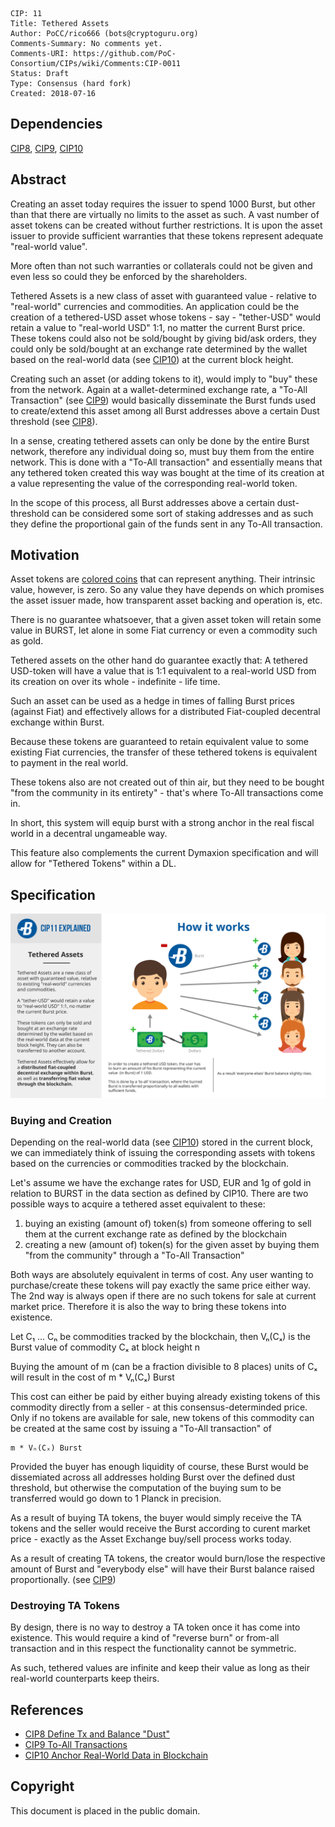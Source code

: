     CIP: 11
    Title: Tethered Assets
    Author: PoCC/rico666 (bots@cryptoguru.org)
    Comments-Summary: No comments yet.
    Comments-URI: https://github.com/PoC-Consortium/CIPs/wiki/Comments:CIP-0011
    Status: Draft
    Type: Consensus (hard fork)
    Created: 2018-07-16

## Dependencies

[CIP8](cip-0008.mediawiki), [CIP9](cip-0009.md), [CIP10](cip-0010.mediawiki)

## Abstract

Creating an asset today requires the issuer to spend 1000 Burst, but other than that there are virtually no limits to the asset as such. A vast number of asset tokens can be created without further restrictions. It is upon the asset issuer to provide sufficient warranties that these tokens represent adequate "real-world value".

More often than not such warranties or collaterals could not be given and even less so could they be enforced by the shareholders.

Tethered Assets is a new class of asset with guaranteed value - relative to "real-world" currencies and commodities. An application could be the creation of a tethered-USD asset whose tokens - say - "tether-USD" would retain a value to "real-world USD" 1:1, no matter the current Burst price. These tokens could also not be sold/bought by giving bid/ask orders, they could only be sold/bought at an exchange rate determined by the wallet based on the real-world data (see [CIP10](cip-0010.mediawiki)) at the current block height.

Creating such an asset (or adding tokens to it), would imply to "buy" these from the network. Again at a wallet-determined exchange rate, a "To-All Transaction" (see [CIP9](cip-0009.md|CIP9)) would basically disseminate the Burst funds used to create/extend this asset among all Burst addresses above a certain Dust threshold (see [CIP8](cip-0008.mediawiki)).

In a sense, creating tethered assets can only be done by the entire Burst network, therefore any individual doing so, must buy them from the entire network. This is done with a "To-All transaction" and essentially means that any tethered token created this way was bought at the time of its creation at a value representing the value of the corresponding real-world token.

In the scope of this process, all Burst addresses above a certain dust-threshold can be considered some sort of staking addresses and as such they define the proportional gain of the funds sent in any To-All transaction.

## Motivation

Asset tokens are [colored coins](https://burstwiki.org/wiki/Colored_Coins) that can represent anything. Their intrinsic value, however, is zero. So any value they have depends on which promises the asset issuer made, how transparent asset backing and operation is, etc.

There is no guarantee whatsoever, that a given asset token will retain some value in BURST, let alone in some Fiat currency or even a commodity such as gold.

Tethered assets on the other hand do guarantee exactly that: A tethered USD-token will have a value that is 1:1 equivalent to a real-world USD from its creation on over its whole - indefinite - life time.

Such an asset can be used as a hedge in times of falling Burst prices (against Fiat) and effectively allows for a distributed Fiat-coupled decentral exchange within Burst.

Because these tokens are guaranteed to retain equivalent value to some existing Fiat currencies, the transfer of these tethered tokens is equivalent to payment in the real world.

These tokens also are not created out of thin air, but they need to be bought "from the community in its entirety" - that's where To-All transactions come in.

In short, this system will equip burst with a strong anchor in the real fiscal world in a decentral ungameable way.

This feature also complements the current Dymaxion specification and will allow for "Tethered Tokens" within a DL.

## Specification

![Process Overview](cip-0011/CIP11explained.png "Logo Title Text 1")

### Buying and Creation

Depending on the real-world data (see [CIP10](cip-0010.mediawiki)) stored in the current block, we can immediately think of issuing the corresponding assets with tokens based on the currencies or commodities tracked by the blockchain.

Let's assume we have the exchange rates for USD, EUR and 1g of gold in relation to BURST in the data section as defined by CIP10. There are two possible ways to acquire a tethered asset equivalent to these:

1. buying an existing (amount of) token(s) from someone offering to sell them at the current exchange rate as defined by the blockchain
1. creating a new (amount of) token(s) for the given asset by buying them "from the community" through a "To-All Transaction"

Both ways are absolutely equivalent in terms of cost. Any user wanting to purchase/create these tokens will pay exactly the same price either way. The 2nd way is always open if there are no such tokens for sale at current market price. Therefore it is also the way to bring these tokens into existence.

Let C₁ ... Cₙ be commodities tracked by the blockchain, then Vₙ(Cₓ) is the Burst value of commodity Cₓ at block height n

Buying the amount of m (can be a fraction divisible to 8 places) units of Cₓ will result in the cost of m * Vₙ(Cₓ) Burst

This cost can either be paid by either buying already existing tokens of this commodity directly from a seller - at this consensus-determinded price. Only if no tokens are available for sale, new tokens of this commodity can be created at the same cost by issuing a "To-All transaction" of

    m * Vₙ(Cₓ) Burst

Provided the buyer has enough liquidity of course, these Burst would be dissemiated across all addresses holding Burst over the defined dust threshold, but otherwise the computation of the buying sum to be transferred would go down to 1 Planck in precision.

As a result of buying TA tokens, the buyer would simply receive the TA tokens and the seller would receive the Burst according to curent market price - exactly as the Asset Exchange buy/sell process works today.

As a result of creating TA tokens, the creator would burn/lose the respective amount of Burst and "everybody else" will have their Burst balance raised proportionally. (see [CIP9](cip-0009.md))

### Destroying TA Tokens

By design, there is no way to destroy a TA token once it has come into existence. This would require a kind of "reverse burn" or from-all transaction and in this respect the functionality cannot be symmetric.

As such, tethered values are infinite and keep their value as long as their real-world counterparts keep theirs.

## References

* [CIP8 Define Tx and Balance "Dust"](cip-0008.mediawiki)
* [CIP9 To-All Transactions](cip-0009.md)
* [CIP10 Anchor Real-World Data in Blockchain](cip-0010.mediawiki)

## Copyright

This document is placed in the public domain.

